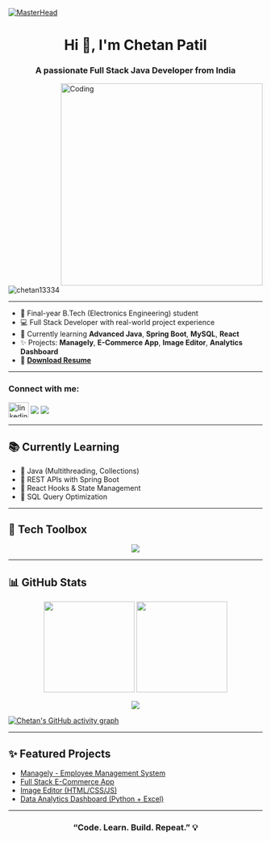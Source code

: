 <!-- GitHub Profile README for Chetan Patil -->

[![MasterHead](https://firebasestorage.googleapis.com/v0/b/flexi-coding.appspot.com/o/dempgi7-520f8d5f-63d4-4453-8822-dbc149ae27f8.gif?alt=media&token=91c0c7b2-93c3-4029-b011-1a8703c5730d)](https://chetan13334.github.io/my-portfolio/)

<h1 align="center">Hi 👋, I'm Chetan Patil</h1>
<h3 align="center">A passionate Full Stack Java Developer from India</h3>

<img align="right" alt="Coding" width="400" src="https://cdn.dribbble.com/users/1162077/screenshots/3848914/programmer.gif">

<p align="left">
  <img src="https://komarev.com/ghpvc/?username=Chetan13334&label=Profile%20views&color=0e75b6&style=flat" alt="chetan13334" />
</p>

---

- 🔬 Final-year B.Tech (Electronics Engineering) student  
- 💻 Full Stack Developer with real-world project experience
- 🧠 Currently learning **Advanced Java**, **Spring Boot**, **MySQL**, **React**
- ✨ Projects: **Managely**, **E-Commerce App**, **Image Editor**, **Analytics Dashboard**
- 📄 [**Download Resume**](ResumeChetan.pdf)

---

<h3 align="left">Connect with me:</h3>
<p align="left">
  <a href="https://linkedin.com/in/chetan-patil-5ab846297" target="blank"><img align="center" src="https://raw.githubusercontent.com/rahuldkjain/github-profile-readme-generator/master/src/images/icons/Social/linked-in-alt.svg" alt="linkedin" height="30" width="40" /></a>
  <a href="mailto:chetanpatil0104@gmail.com"><img align="center" src="https://img.shields.io/badge/Gmail-D14836?style=for-the-badge&logo=gmail&logoColor=white" /></a>
  <a href="https://github.com/Chetan13334"><img align="center" src="https://img.shields.io/badge/GitHub-181717?style=for-the-badge&logo=github&logoColor=white" /></a>
</p>

---

## 📚 Currently Learning

- 🔹 Java (Multithreading, Collections)
- 🔹 REST APIs with Spring Boot
- 🔹 React Hooks & State Management
- 🔹 SQL Query Optimization

---

## 🧰 Tech Toolbox
<p align="center">
  <img src="https://skillicons.dev/icons?i=java,react,js,html,css,spring,mysql,git,github,docker,linux" />
</p>

---

## 📊 GitHub Stats

<p align="center">
  <img src="https://github-readme-stats.vercel.app/api?username=Chetan13334&show_icons=true&count_private=true&theme=tokyonight&border_radius=12" height="180px" />
  <img src="https://github-readme-streak-stats.herokuapp.com/?user=Chetan13334&theme=tokyonight&border_radius=12" height="180px" />
</p>

<p align="center">
  <img src="https://github-readme-stats.vercel.app/api/top-langs/?username=Chetan13334&layout=compact&theme=tokyonight&border_radius=12" />
</p>

[![Chetan's GitHub activity graph](https://activity-graph.herokuapp.com/graph?username=Chetan13334&theme=xcode)](https://github.com/Chetan13334)

---

## ✨ Featured Projects

- [Managely - Employee Management System](#)
- [Full Stack E-Commerce App](#)
- [Image Editor (HTML/CSS/JS)](#)
- [Data Analytics Dashboard (Python + Excel)](#)

---

<h3 align="center">“Code. Learn. Build. Repeat.” 💡</h3>
